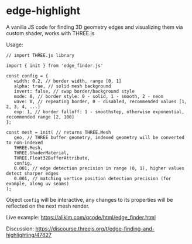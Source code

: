 # edge-highlight
A vanilla JS code for finding 3D geometry edges and visualizing them via custom shader, works with THREE.js

Usage:

```
// import THREE.js library

import { init } from 'edge_finder.js'

const config = {
   width: 0.2, // border width, range [0, 1]
   alpha: true, // solid mesh background
   invert: false, // swap border/background style
   mode: 0, // border style: 0 - solid, 1 - smooth, 2 - neon
   wave: 0, // repeating border, 0 - disabled, recommended values [1, 2, 3, 4, ...]
   exp: 1, // border falloff: 1 - smoothstep, otherwise exponential, recommended range [2, 100]
};

const mesh = init( // returns THREE.Mesh
   geo, // THREE buffer geometry, indexed geometry will be converted to non-indexed
   THREE.Mesh, 
   THREE.ShaderMaterial, 
   THREE.Float32BufferAttribute, 
   config, 
   0.001, // edge detection precision in range (0, 1), higher values detect sharper edges
   0.001, // matching vertice position detection precision (for example, along uv seams)
);
```

Object `config` will be interactive, any changes to its properties will be reflected on the next mesh render.

Live example:
https://alikim.com/qcode/html/edge_finder.html

Discussion:
https://discourse.threejs.org/t/edge-finding-and-highlighting/47827
